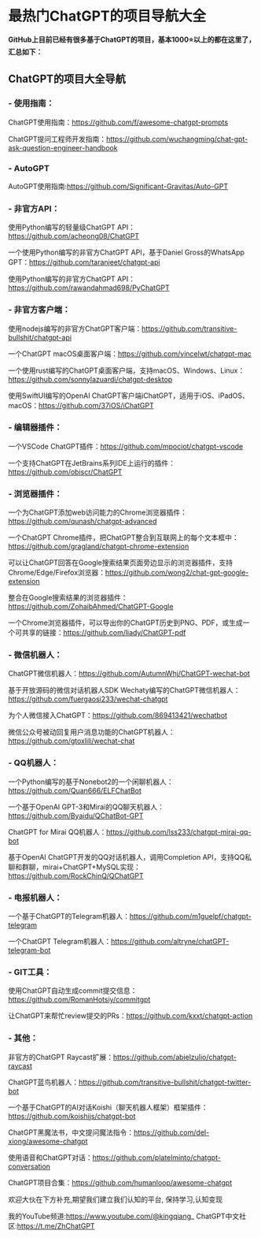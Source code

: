 # 最热门ChatGPT的项目导航大全

**GitHub上目前已经有很多基于ChatGPT的项目，基本1000⭐️以上的都在这里了，汇总如下：**

## ChatGPT的项目大全导航

### - **使用指南：**

ChatGPT使用指南：https://github.com/f/awesome-chatgpt-prompts

ChatGPT提问工程师开发指南：https://github.com/wuchangming/chat-gpt-ask-question-engineer-handbook

### - **AutoGPT**

AutoGPT使用指南:https://github.com/Significant-Gravitas/Auto-GPT



### - **非官方API：**

使用Python编写的轻量级ChatGPT API：https://github.com/acheong08/ChatGPT

一个使用Python编写的非官方ChatGPT API，基于Daniel Gross的WhatsApp GPT：https://github.com/taranjeet/chatgpt-api

使用Python编写的非官方ChatGPT API：https://github.com/rawandahmad698/PyChatGPT

### - **非官方客户端：**

使用nodejs编写的非官方ChatGPT客户端：https://github.com/transitive-bullshit/chatgpt-api

一个ChatGPT macOS桌面客户端：https://github.com/vincelwt/chatgpt-mac

一个使用rust编写的ChatGPT桌面客户端，支持macOS、Windows、Linux：https://github.com/sonnylazuardi/chatgpt-desktop

使用SwiftUI编写的OpenAI ChatGPT客户端iChatGPT，适用于iOS、iPadOS、macOS：https://github.com/37iOS/iChatGPT

### - **编辑器插件：**

一个VSCode ChatGPT插件：https://github.com/mpociot/chatgpt-vscode

一个支持ChatGPT在JetBrains系列IDE上运行的插件：https://github.com/obiscr/ChatGPT

### - **浏览器插件：**

一个为ChatGPT添加web访问能力的Chrome浏览器插件：https://github.com/qunash/chatgpt-advanced

一个ChatGPT Chrome插件，把ChatGPT整合到互联网上的每个文本框中：https://github.com/gragland/chatgpt-chrome-extension

可以让ChatGPT回答在Google搜索结果页面旁边显示的浏览器插件，支持Chrome/Edge/Firefox浏览器：https://github.com/wong2/chat-gpt-google-extension

整合在Google搜索结果的浏览器插件：https://github.com/ZohaibAhmed/ChatGPT-Google

一个Chrome浏览器插件，可以导出你的ChatGPT历史到PNG、PDF，或生成一个可共享的链接：https://github.com/liady/ChatGPT-pdf

### - **微信机器人：**

ChatGPT微信机器人：https://github.com/AutumnWhj/ChatGPT-wechat-bot

基于开放源码的微信对话机器人SDK Wechaty编写的ChatGPT微信机器人：https://github.com/fuergaosi233/wechat-chatgpt

为个人微信接入ChatGPT：https://github.com/869413421/wechatbot

微信公众号被动回复用户消息功能的ChatGPT机器人：https://github.com/gtoxlili/wechat-chat



### - **QQ机器人：**

一个Python编写的基于Nonebot2的一个闲聊机器人：https://github.com/Quan666/ELFChatBot

一个基于OpenAI GPT-3和Mirai的QQ聊天机器人：https://github.com/Byaidu/QChatBot-GPT

ChatGPT for Mirai QQ机器人：https://github.com/lss233/chatgpt-mirai-qq-bot

基于OpenAI ChatGPT开发的QQ对话机器人，调用Completion API，支持QQ私聊和群聊，mirai+ChatGPT+MySQL实现：https://github.com/RockChinQ/QChatGPT

### - **电报机器人：**

一个基于ChatGPT的Telegram机器人：https://github.com/m1guelpf/chatgpt-telegram

一个ChatGPT Telegram机器人：https://github.com/altryne/chatGPT-telegram-bot

### - **GIT工具：**

使用ChatGPT自动生成commit提交信息：https://github.com/RomanHotsiy/commitgpt

让ChatGPT来帮忙review提交的PRs：https://github.com/kxxt/chatgpt-action



### - **其他：**

非官方的ChatGPT Raycast扩展：https://github.com/abielzulio/chatgpt-raycast

ChatGPT蓝鸟机器人：https://github.com/transitive-bullshit/chatgpt-twitter-bot

一个基于ChatGPT的AI对话Koishi（聊天机器人框架）框架插件：https://github.com/koishijs/chatgpt-bot

ChatGPT黑魔法书，中文提问魔法指令：https://github.com/del-xiong/awesome-chatgpt

使用语音和ChatGPT对话：https://github.com/platelminto/chatgpt-conversation

ChatGPT项目合集：https://github.com/humanloop/awesome-chatgpt

欢迎大伙在下方补充,期望我们建立我们认知的平台,
保持学习,认知变现

我的YouTube频道:https://www.youtube.com/@kingqiang_
ChatGPT中文社区:https://t.me/ZhChatGPT
